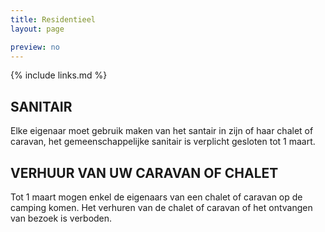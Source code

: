 ```yaml
---
title: Residentieel
layout: page

preview: no
---
```


{% include links.md %}

## SANITAIR

Elke eigenaar moet gebruik maken van het santair in zijn of haar chalet of caravan, het gemeenschappelijke sanitair is verplicht gesloten tot 1 maart.

## VERHUUR VAN UW CARAVAN OF CHALET

Tot 1 maart mogen enkel de eigenaars van een chalet of caravan op de camping komen. Het verhuren van de chalet of caravan of het ontvangen van bezoek is verboden.

